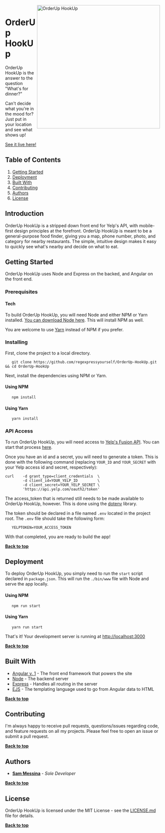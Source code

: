 <img alt="OrderUp HookUp" align="right" src="https://regexpressyourself.github.io/public/ohlogo.png" width="400px"/>

# OrderUp HookUp

OrderUp HookUp is the answer to the question "What's for dinner?"

Can't decide what you're in the mood for? Just put in your location and see what shows up!

[See it live here!](http://www.orderuphookup.com/)

## Table of Contents

1. [Getting Started](#getting-started)
3. [Deployment](#deployment)
2. [Built With](#built-with)
3. [Contributing](#contributing)
3. [Authors](#authors)
3. [License](#license)


## Introduction

OrderUp HookUp is a stripped down front end for Yelp's API, with mobile-first design principles at the forefront. OrderUp HookUp is meant to be a general-purpose food finder, giving you a map, phone number, photo, and category for nearby restaurants. The simple, intuitive design makes it easy to quickly see what's nearby and decide on what to eat.

## Getting Started

OrderUp HookUp uses Node and Express on the backed, and Angular on the front end. 

### Prerequisites


#### Tech

To build OrderUp HookUp, you will need Node and either NPM or Yarn installed. [You can download Node here](https://nodejs.org/en/download/). This will install NPM as well.

You are welcome to use [Yarn](https://yarnpkg.com/en/) instead of NPM if you prefer.

### Installing

First, clone the project to a local directory.

```
   git clone https://github.com/regexpressyourself/OrderUp-HookUp.git && cd OrderUp-HookUp
```

Next, install the dependencies using NPM or Yarn.

#### Using NPM

```
   npm install
```

#### Using Yarn

```
   yarn install
```

### API Access

To run OrderUp HookUp, you will need access to [Yelp's Fusion API](https://www.yelp.com/developers/documentation/v3). You can start that process [here](https://www.yelp.com/developers/documentation/v3/get_started).

Once you have an id and a secret, you will need to generate a token. This is done with the following command (replacing `YOUR_ID` and `YOUR_SECRET` with your Yelp access id and secret, respectively):

``` 
curl    -d grant_type=client_credentials  \
        -d client_id=YOUR_YELP_ID         \
        -d client_secret=YOUR_YELP_SECRET \
        'https://api.yelp.com/oauth2/token'
```

The access_token that is returned still needs to be made available to OrderUp HookUp, however. This is done using the [dotenv](https://www.npmjs.com/package/dotenv) library.

The token should be declared in a file named `.env` located in the project root. The `.env` file should take the following form:

```
   YELPTOKEN=YOUR_ACCESS_TOKEN
```

With that completed, you are ready to build the app!


**[Back to top](#table-of-contents)**

## Deployment

To deploy OrderUp HookUp, you simply need to run the `start` script declared in `package.json`. This will run the `./bin/www` file with Node and serve the app locally.

#### Using NPM

```
   npm run start
```

#### Using Yarn

```
   yarn run start
```

   That's it! Your development server is running at [http://localhost:3000](http://localhost:3000)
   

**[Back to top](#table-of-contents)**

## Built With

* [Angular v. 1](https://angularjs.org/) - The front end framework that powers the site
* [Node](https://nodejs.org/en/) - The backend server
* [Express](https://expressjs.com/) - Handles all routing in the server
* [EJS](http://ejs.co/) - The templating language used to go from Angular data to HTML

**[Back to top](#table-of-contents)**

## Contributing

I'm always happy to receive pull requests, questions/issues regarding code, and feature requests on all my projects. Please feel free to open an issue or submit a pull request.

**[Back to top](#table-of-contents)**

## Authors

* **[Sam Messina](https://www.github.com/regexpressyourself)** - *Sole Developer* 

**[Back to top](#table-of-contents)**

## License

OrderUp HookUp is licensed under the MIT License - see the [LICENSE.md](LICENSE.md) file for details.


**[Back to top](#table-of-contents)**



